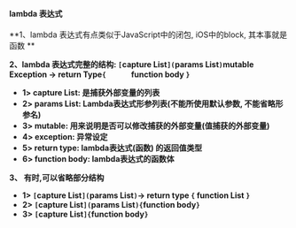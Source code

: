 #### lambda 表达式

**1、lambda 表达式有点类似于JavaScript中的闭包, iOS中的block, 其本事就是函数
**

**2、lambda 表达式完整的结构:
 `[`capture List`](`params List`)`mutable Exception -> return Type`{`
&emsp;&emsp;&emsp;function body
 `}`**
- **1> capture List: 是捕获外部变量的列表**
- **2> params List: Lambda表达式形参列表(不能所使用默认参数, 不能省略形参名)**
- **3> mutable: 用来说明是否可以修改捕获的外部变量(值捕获的外部变量)**
- **4> exception: 异常设定**
- **5> return type: lambda表达式(函数) 的返回值类型**
- **6> function body: lambda表达式的函数体**

**3、 有时,可以省略部分结构**
- **1> `[`capture List`](`params List`)`-> return type `{` function List `}`**
- **2> `[`capture List`](`params List`){`function body`}`**
- **3> `[`capture List`]{`function body`}`**